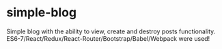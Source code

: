# simple-blog
Simple blog with the ability to view, create and destroy posts functionality. ES6-7/React/Redux/React-Router/Bootstrap/Babel/Webpack were used!
